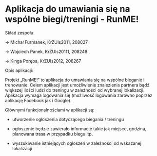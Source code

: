 # Aplikacja do umawiania się na wspólne biegi/treningi - RunME!
Skład zespołu:

-> Michał Furmanek, KrZUIs2011, 208027

-> Wojciech Panek, KrZUIs20111, 208248

-> Kinga Poręba, KrZUIs2012, 208267


Opis aplikacji:

Projekt „RunME!” to aplikacja do umawiania się na wspólne bieganie i trenowanie. 
Celem aplikacji jest umożliwienie znalezienia partnera bądź większej ilości ludzi do treningu w zależności od wybranej lokalizacji. 
Aplikacja wymaga logowania się (możliwość logowania zarówno poprzez aplikację Facebook jak i Google). 

Głównymi funkcjonalnościami w aplikacji są: 

- utworzenie ogłoszenia dotyczącego biegania / treningu

- ogłoszenie będzie zawierało informacje takie jak miejsce, godzina, planowana trasa w przypadku biegu itp.

- wyszukiwanie istniejących ogłoszeń w zależności od wskazanej lokalizacji
